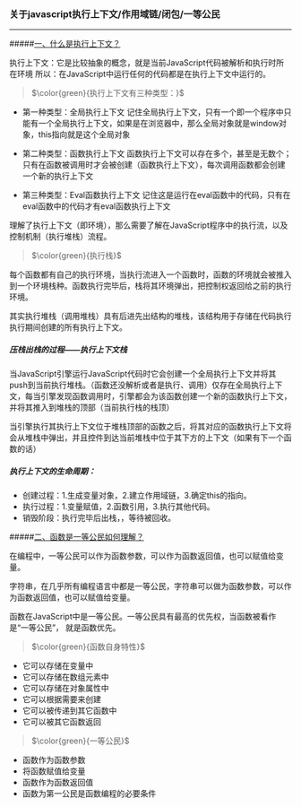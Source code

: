 ### 关于javascript执行上下文/作用域链/闭包/一等公民
---

#####[一、什么是执行上下文？]()

执行上下文：它是比较抽象的概念，就是当前JavaScript代码被解析和执行时所在环境
所以：在JavaScript中运行任何的代码都是在执行上下文中运行的。

>$\color{green}{执行上下文有三种类型：}$
- 第一种类型：全局执行上下文
记住全局执行上下文，只有一个即一个程序中只能有一个全局执行上下文，如果是在浏览器中，那么全局对象就是window对象，this指向就是这个全局对象

- 第二种类型：函数执行上下文
函数执行上下文可以存在多个，甚至是无数个；只有在函数被调用时才会被创建（函数执行上下文），每次调用函数都会创建一个新的执行上下文

- 第三种类型：Eval函数执行上下文
记住这是运行在eval函数中的代码，只有在eval函数中的代码才有eval函数执行上下文


理解了执行上下文（即环境），那么需要了解在JavaScript程序中的执行流，以及控制机制（执行堆栈）流程。

>$\color{green}{执行栈}$

每个函数都有自己的执行环境，当执行流进入一个函数时，函数的环境就会被推入到一个环境栈种。函数执行完毕后，栈将其环境弹出，把控制权返回给之前的执行环境。

其实执行堆栈（调用堆栈）具有后进先出结构的堆栈，该结构用于存储在代码执行执行期间创建的所有执行上下文。

##### 压栈出栈的过程——执行上下文栈

当JavaScript引擎运行JavaScript代码时它会创建一个全局执行上下文并将其push到当前执行堆栈。（函数还没解析或者是执行、调用）仅存在全局执行上下文，每当引擎发现函数调用时，引擎都会为该函数创建一个新的函数执行上下文，并将其推入到堆栈的顶部（当前执行栈的栈顶）

当引擎执行其执行上下文位于堆栈顶部的函数之后，将其对应的函数执行上下文将会从堆栈中弹出，并且控件到达当前堆栈中位于其下方的上下文（如果有下一个函数的话）

##### 执行上下文的生命周期：

- 创建过程：1.生成变量对象，2.建立作用域链，3.确定this的指向。
- 执行过程：1.变量赋值，2.函数引用，3.执行其他代码。
- 销毁阶段：执行完毕后出栈，，等待被回收。


#####[二、函数是一等公民如何理解？]()

在编程中，一等公民可以作为函数参数，可以作为函数返回值，也可以赋值给变量。

字符串，在几乎所有编程语言中都是一等公民，字符串可以做为函数参数，可以作为函数返回值，也可以赋值给变量。

函数在JavaScript中是一等公民。一等公民具有最高的优先权，当函数被看作是“一等公民”， 就是函数优先。

>$\color{green}{函数自身特性}$
- 它可以存储在变量中
- 它可以存储在数组元素中
- 它可以存储在对象属性中
- 它可以根据需要来创建
- 它可以被传递到其它函数中
- 它可以被其它函数返回

>$\color{green}{一等公民}$

- 函数作为函数参数
- 将函数赋值给变量
- 函数作为函数返回值
- 函数为第一公民是函数编程的必要条件